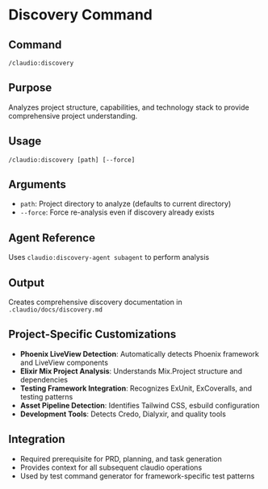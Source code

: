 # Discovery Command

## Command
`/claudio:discovery`

## Purpose
Analyzes project structure, capabilities, and technology stack to provide comprehensive project understanding.

## Usage
```
/claudio:discovery [path] [--force]
```

## Arguments
- `path`: Project directory to analyze (defaults to current directory)
- `--force`: Force re-analysis even if discovery already exists

## Agent Reference
Uses `claudio:discovery-agent subagent` to perform analysis

## Output
Creates comprehensive discovery documentation in `.claudio/docs/discovery.md`

## Project-Specific Customizations
- **Phoenix LiveView Detection**: Automatically detects Phoenix framework and LiveView components
- **Elixir Mix Project Analysis**: Understands Mix.Project structure and dependencies
- **Testing Framework Integration**: Recognizes ExUnit, ExCoveralls, and testing patterns
- **Asset Pipeline Detection**: Identifies Tailwind CSS, esbuild configuration
- **Development Tools**: Detects Credo, Dialyxir, and quality tools

## Integration
- Required prerequisite for PRD, planning, and task generation
- Provides context for all subsequent claudio operations
- Used by test command generator for framework-specific test patterns